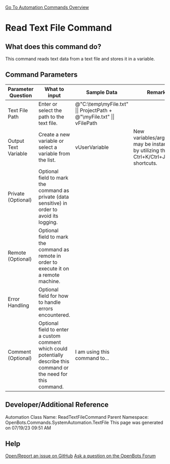 <!--TITLE: Read Text File Command -->
<!-- SUBTITLE: a command in the System Automation Commands\Text File group. -->
[Go To Automation Commands Overview](/automation-commands)


# Read Text File Command


## What does this command do?
This command reads text data from a text file and stores it in a variable.


## Command Parameters
| Parameter Question   	| What to input  	|  Sample Data 	| Remarks  	|
| ---                    | ---               | ---           | ---       |
|Text File Path|Enter or select the path to the text file.|@"C:\temp\myFile.txt" \|\| ProjectPath + @"\myFile.txt" \|\| vFilePath||
|Output Text Variable|Create a new variable or select a variable from the list.|vUserVariable|New variables/arguments may be instantiated by utilizing the Ctrl+K/Ctrl+J shortcuts.|
|Private (Optional)|Optional field to mark the command as private (data sensitive) in order to avoid its logging.|||
|Remote (Optional)|Optional field to mark the command as remote in order to execute it on a remote machine.|||
|Error Handling|Optional field for how to handle errors encountered.|||
|Comment (Optional)|Optional field to enter a custom comment which could potentially describe this command or the need for this command.|I am using this command to...||


## Developer/Additional Reference
Automation Class Name: ReadTextFileCommand
Parent Namespace: OpenBots.Commands.SystemAutomation.TextFile
This page was generated on 07/19/23 09:51 AM


## Help
[Open/Report an issue on GitHub](https://github.com/OpenBotsAI/OpenBots.Studio/issues/new)
[Ask a question on the OpenBots Forum](https://openbots.ai/forums/)
